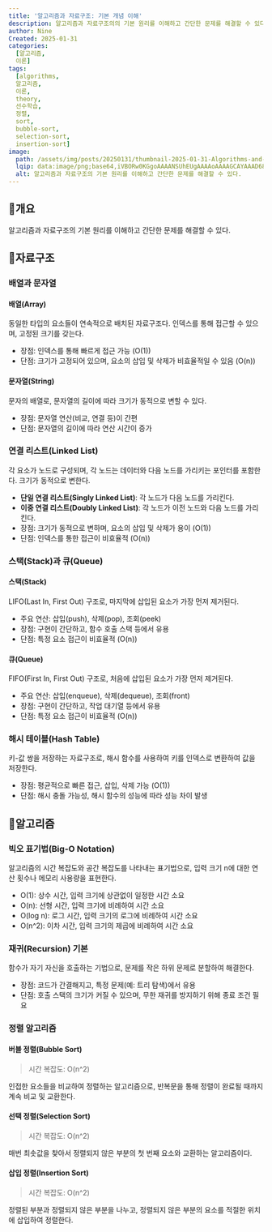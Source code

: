 ```yaml
---
title: '알고리즘과 자료구조: 기본 개념 이해'
description: 알고리즘과 자료구조의의 기본 원리를 이해하고 간단한 문제를 해결할 수 있다.
author: Nine
Created: 2025-01-31
categories:
  [알고리즘,
  이론]
tags:
  [algorithms,
  알고리즘,
  이론,
  theory,
  선수학습,
  정렬,
  sort,
  bubble-sort,
  selection-sort,
  insertion-sort]
image:
  path: /assets/img/posts/20250131/thumbnail-2025-01-31-Algorithms-and-Data-Structure-Understanding-Basic-Concepts.png
  lqip: data:image/png;base64,iVBORw0KGgoAAAANSUhEUgAAAAoAAAAGCAYAAAD68A/GAAAAAklEQVR4AewaftIAAABYSURBVI3Buw5AMABA0dsHwmIxS8To/39IbMRQSVuvEEklBkPPEU3bXUSQRNIEVVGjVUaRlPhjQQqF8SNmHXlogsn2pCpnyxwPtxvcbnhpPrbTMduBP5JIN9t4GsyIqd4fAAAAAElFTkSuQmCC
  alt: 알고리즘과 자료구조의 기본 원리를 이해하고 간단한 문제를 해결할 수 있다.
---
```

## 📌개요

알고리즘과 자료구조의 기본 원리를 이해하고 간단한 문제를 해결할 수 있다.

## 📌자료구조

### 배열과 문자열

#### 배열(Array)

동일한 타입의 요소들이 연속적으로 배치된 자료구조다.
인덱스를 통해 접근할 수 있으며, 고정된 크기를 갖는다.

- 장점: 인덱스를 통해 빠르게 접근 가능 (O(1))
- 단점: 크기가 고정되어 있으며, 요소의 삽입 및 삭제가 비효율적일 수 있음 (O(n))

#### 문자열(String)

문자의 배열로, 문자열의 길이에 따라 크기가 동적으로 변할 수 있다.

- 장점: 문자열 연산(비교, 연결 등)이 간편
- 단점: 문자열의 길이에 따라 연산 시간이 증가

### 연결 리스트(Linked List)

각 요소가 노드로 구성되며, 각 노드는 데이터와 다음 노드를 가리키는 포인터를 포함한다.
크기가 동적으로 변한다.

- **단일 연결 리스트(Singly Linked List)**: 각 노드가 다음 노드를 가리킨다.
- **이중 연결 리스트(Doubly Linked List)**: 각 노드가 이전 노드와 다음 노드를 가리킨다.
- 장점: 크기가 동적으로 변하며, 요소의 삽입 및 삭제가 용이 (O(1))
- 단점: 인덱스를 통한 접근이 비효율적 (O(n))

### 스택(Stack)과 큐(Queue)

#### 스택(Stack)

LIFO(Last In, First Out) 구조로, 마지막에 삽입된 요소가 가장 먼저 제거된다.

- 주요 연산: 삽입(push), 삭제(pop), 조회(peek)
- 장점: 구현이 간단하고, 함수 호출 스택 등에서 유용
- 단점: 특정 요소 접근이 비효율적 (O(n))

#### 큐(Queue)

FIFO(First In, First Out) 구조로, 처음에 삽입된 요소가 가장 먼저 제거된다.

- 주요 연산: 삽입(enqueue), 삭제(dequeue), 조회(front)
- 장점: 구현이 간단하고, 작업 대기열 등에서 유용
- 단점: 특정 요소 접근이 비효율적 (O(n))

### 해시 테이블(Hash Table)

키-값 쌍을 저장하는 자료구조로, 해시 함수를 사용하여 키를 인덱스로 변환하여 값을 저장한다.

- 장점: 평균적으로 빠른 접근, 삽입, 삭제 가능 (O(1))
- 단점: 해시 충돌 가능성, 해시 함수의 성능에 따라 성능 차이 발생

## 📌알고리즘

### 빅오 표기법(Big-O Notation)

알고리즘의 시간 복잡도와 공간 복잡도를 나타내는 표기법으로, 입력 크기 n에 대한 연산 횟수나 메모리 사용량을 표현한다.

- O(1): 상수 시간, 입력 크기에 상관없이 일정한 시간 소요
- O(n): 선형 시간, 입력 크기에 비례하여 시간 소요
- O(log n): 로그 시간, 입력 크기의 로그에 비례하여 시간 소요
- O(n^2): 이차 시간, 입력 크기의 제곱에 비례하여 시간 소요

### 재귀(Recursion) 기본

함수가 자기 자신을 호출하는 기법으로, 문제를 작은 하위 문제로 분할하여 해결한다.

- 장점: 코드가 간결해지고, 특정 문제(예: 트리 탐색)에서 유용
- 단점: 호출 스택의 크기가 커질 수 있으며, 무한 재귀를 방지하기 위해 종료 조건 필요

### 정렬 알고리즘

#### 버블 정렬(Bubble Sort)

>시간 복잡도: O(n^2)

인접한 요소들을 비교하여 정렬하는 알고리즘으로, 반복문을 통해 정렬이 완료될 때까지 계속 비교 및 교환한다.

#### 선택 정렬(Selection Sort)

>시간 복잡도: O(n^2)

매번 최솟값을 찾아서 정렬되지 않은 부분의 첫 번째 요소와 교환하는 알고리즘이다.

#### 삽입 정렬(Insertion Sort)

>시간 복잡도: O(n^2)

정렬된 부분과 정렬되지 않은 부분을 나누고, 정렬되지 않은 부분의 요소를 적절한 위치에 삽입하여 정렬한다.
